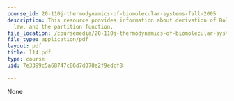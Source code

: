 ```yaml
---
course_id: 20-110j-thermodynamics-of-biomolecular-systems-fall-2005
description: This resource provides information about derivation of Boltzmann distribution
  law, and the partition function.
file_location: /coursemedia/20-110j-thermodynamics-of-biomolecular-systems-fall-2005/7e3399c5a68747c86d7d078e2f9edcf8_l14.pdf
file_type: application/pdf
layout: pdf
title: l14.pdf
type: course
uid: 7e3399c5a68747c86d7d078e2f9edcf8

---
```

None